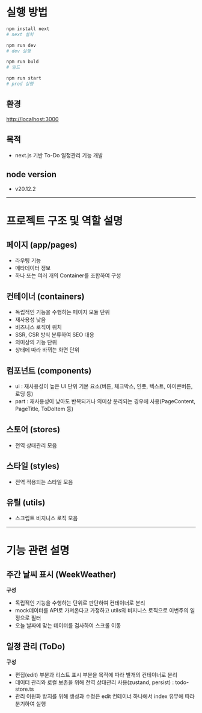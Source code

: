 # 실행 방법

```bash
npm install next
# next 설치

npm run dev
# dev 실행

npm run buld
# 빌드

npm run start
# prod 실행
```

## 환경
[http://localhost:3000](http://localhost:3000)

## 목적
- next.js 기반 To-Do 일정관리 기능 개발

## node version
- v20.12.2

---

# 프로젝트 구조 및 역할 설명


## 페이지 (app/pages)
- 라우팅 기능
- 메타데이터 정보
- 하나 또는 여러 개의 Container를 조합하여 구성

## 컨테이너 (containers)
- 독립적인 기능을 수행하는 페이지 모듈 단위
- 재사용성 낮음
- 비즈니스 로직이 위치
- SSR, CSR 방식 분류하여 SEO 대응
- 의미상의 기능 단위
- 상태에 따라 바뀌는 화면 단위

## 컴포넌트 (components)
- ui : 재사용성이 높은 UI 단위 기본 요소(버튼, 체크박스, 인풋, 텍스트, 아이콘버튼, 로딩 등)
- part : 재사용성이 낮아도 반복되거나 의미상 분리되는 경우에 사용(PageContent, PageTitle, ToDoItem 등)

## 스토어 (stores)
- 전역 상태관리 모음

## 스타일 (styles)
- 전역 적용되는 스타일 모음

## 유틸 (utils)
- 스크립트 비지니스 로직 모음

---

# 기능 관련 설명

## 주간 날씨 표시 (WeekWeather)

**구성**
- 독립적인 기능을 수행하는 단위로 판단하여 컨테이너로 분리
- mock데이터를 API로 가져온다고 가정하고 utils의 비지니스 로직으로 이번주의 일정으로 필터
- 오늘 날짜에 맞는 데이터를 검사하여 스크롤 이동

## 일정 관리 (ToDo)

**구성**
- 편집(edit) 부분과 리스트 표시 부분을 목적에 따라 별개의 컨테이너로 분리
- 데이터 관리와 로컬 보존을 위해 전역 상태관리 사용(zustand, persist) : todo-store.ts
- 관리 이원화 방지를 위해 생성과 수정은 edit 컨테이너 하나에서 index 유무에 따라 분기하여 실행


